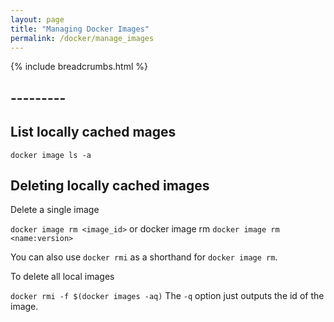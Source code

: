 ```yaml
---
layout: page
title: "Managing Docker Images"
permalink: /docker/manage_images
---
```


{% include breadcrumbs.html %}

## ---------

## List locally cached mages

`docker image ls -a`

## Deleting locally cached images

Delete a single image

`docker image rm <image_id>` or docker image rm `docker image rm <name:version>`

You can also use `docker rmi` as a shorthand for `docker image rm`.

To delete all local images

`docker rmi -f $(docker images -aq)` The `-q` option just outputs the id of the image.

